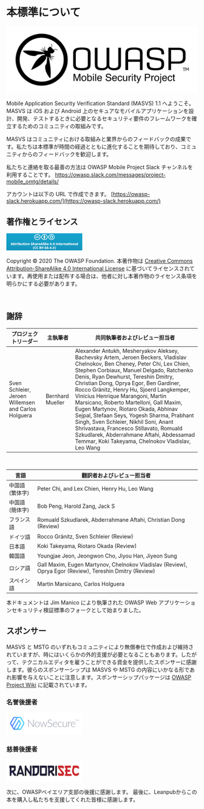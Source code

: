 # 本標準について

<img src="images/OWASP_logo.png" title="OWASP LOGO" />

Mobile Application Security Verification Standard (MASVS) 1.1 へようこそ。MASVS は iOS および Android 上のセキュアなモバイルアプリケーションを設計、開発、テストするときに必要となるセキュリティ要件のフレームワークを確立するためのコミュニティの取組みです。

MASVS はコミュニティにおける取組みと業界からのフィードバックの成果です。私たちは本標準が時間の経過とともに進化することを期待しており、コミュニティからのフィードバックを歓迎します。

私たちと連絡を取る最善の方法は OWASP Mobile Project Slack チャンネルを利用することです。 <https://owasp.slack.com/messages/project-mobile_omtg/details/>

アカウントは以下の URL で作成できます。 [https://owasp-slack.herokuapp.com/](https://owasp-slack.herokuapp.com/)

## 著作権とライセンス

[<img src="images/CC-license.png" title="License" width="200px" height="45px" />](https://creativecommons.org/licenses/by-sa/4.0/)

Copyright © 2020 The OWASP Foundation. 本著作物は [Creative Commons Attribution-ShareAlike 4.0 International License](https://creativecommons.org/licenses/by-sa/4.0/) に基づいてライセンスされています。再使用または配布する場合は、他者に対し本著作物のライセンス条項を明らかにする必要があります。

<div style="page-break-after: always; visibility: hidden">
\pagebreak
</div>

## 謝辞

| プロジェクトリーダー | 主執筆者 | 共同執筆者およびレビュー担当者 |
| ------- | --- | ----------------- |
| Sven Schleier, Jeroen Willemsen and Carlos Holguera | Bernhard Mueller | Alexander Antukh, Mesheryakov Aleksey, Bachevsky Artem, Jeroen Beckers, Vladislav Chelnokov, Ben Cheney, Peter Chi, Lex Chien, Stephen Corbiaux, Manuel Delgado, Ratchenko Denis, Ryan Dewhurst, Tereshin Dmitry, Christian Dong, Oprya Egor, Ben Gardiner, Rocco Gränitz, Henry Hu, Sjoerd Langkemper, Vinícius Henrique Marangoni, Martin Marsicano, Roberto Martelloni, Gall Maxim, Eugen Martynov, Riotaro Okada, Abhinav Sejpal, Stefaan Seys, Yogesh Sharma, Prabhant Singh, Sven Schleier, Nikhil Soni, Anant Shrivastava, Francesco Stillavato, Romuald Szkudlarek, Abderrahmane Aftahi, Abdessamad Temmar, Koki Takeyama, Chelnokov Vladislav, Leo Wang |

<br/>

| 言語 | 翻訳者およびレビュー担当者 |
| --- | ------------------------------ |
| 中国語 (繁体字) | Peter Chi, and Lex Chien, Henry Hu, Leo Wang |
| 中国語 (簡体字) | Bob Peng, Harold Zang, Jack S |
| フランス語 | Romuald Szkudlarek, Abderrahmane Aftahi, Christian Dong (Review) |
| ドイツ語 | Rocco Gränitz, Sven Schleier (Review) |
| 日本語 | Koki Takeyama, Riotaro Okada (Review) |
| 韓国語 | Youngjae Jeon, Jeongwon Cho, Jiyou Han, Jiyeon Sung |
| ロシア語 | Gall Maxim, Eugen Martynov, Chelnokov Vladislav (Review), Oprya Egor (Review), Tereshin Dmitry (Review) |
| スペイン語 | Martin Marsicano, Carlos Holguera |

本ドキュメントは Jim Manico により執筆された OWASP Web アプリケーションセキュリティ検証標準のフォークとして始まりました。

## スポンサー

MASVS と MSTG のいずれもコミュニティにより無償奉仕で作成および維持されていますが、時にはいくらかの外的支援が必要となることもあります。したがって、テクニカルエディタを雇うことができる資金を提供したスポンサーに感謝します。彼らのスポンサーシップは MASVS や MSTG の内容にいかなる形であれ影響を与えないことに注意します。スポンサーシップパッケージは [OWASP Project Wiki](https://www.owasp.org/index.php/OWASP_Mobile_Security_Testing_Guide#tab=Sponsorship_Packages "OWASP Mobile Security Testing Guide Sponsorship Packages") に記載されています。

### 名誉後援者

[<img src="images/NowSecure_logo.png" title="NowSecure" width="200px" height="58px" />](https://www.nowsecure.com/ "NowSecure")

### 慈善後援者

[<img src="images/Randorisec_logo.png" title="Randorisec" width="200px" height="58px" />](https://www.randorisec.fr/ "RandoriSec")

次に、OWASPベイエリア支部の後援に感謝します。 最後に、Leanpubからこの本を購入し私たちを支援してくれた皆様に感謝します。
